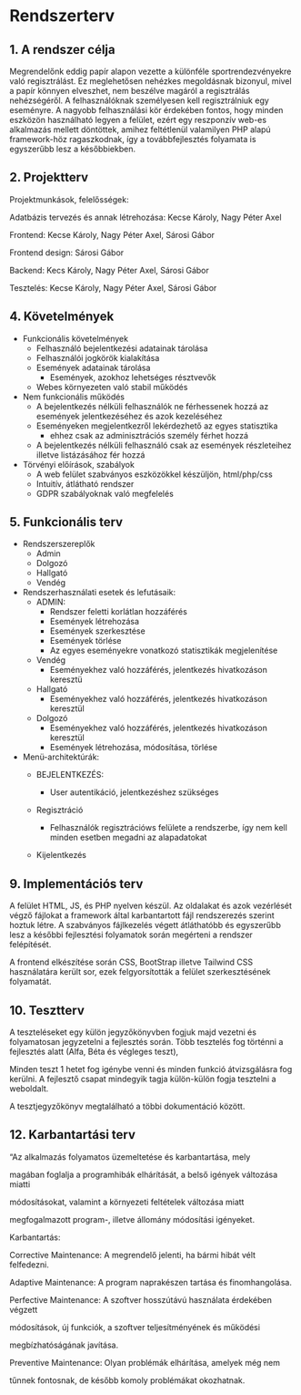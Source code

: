 # Rendszerterv


## 1. A rendszer célja
Megrendelőnk eddig papír alapon vezette a különféle sportrendezvényekre való regisztrálást. 
Ez meglehetősen nehézkes megoldásnak bizonyul, 
mivel a papír könnyen elveszhet, nem beszélve magáról a regisztrálás nehézségéről. 
A felhasználóknak személyesen kell regisztrálniuk egy eseményre. 
A nagyobb felhasználási kör érdekében fontos, 
hogy minden eszközön használható legyen a felület, 
ezért egy reszponzív web-es alkalmazás mellett döntöttek, amihez feltétlenül valamilyen PHP alapú framework-höz ragaszkodnak, 
így a továbbfejlesztés folyamata is egyszerűbb lesz a későbbiekben.



## 2. Projektterv
Projektmunkások, felelősségek:

Adatbázis tervezés és annak létrehozása: Kecse Károly, Nagy Péter Axel

Frontend: Kecse Károly, Nagy Péter Axel, Sárosi Gábor

Frontend design: Sárosi Gábor

Backend: Kecs Károly, Nagy Péter Axel,  Sárosi Gábor

Tesztelés: Kecse Károly, Nagy Péter Axel, Sárosi Gábor

## 4. Követelmények
 - Funkcionális követelmények
   - Felhasználó bejelentkezési adatainak tárolása
   - Felhasználói jogkörök kialakítása
   - Események adatainak tárolása
     - Események, azokhoz lehetséges résztvevők
   - Webes környezeten való stabil működés
 - Nem funkcionális működés
   - A bejelentkezés nélküli felhasználók ne férhessenek hozzá az események jelentkezéséhez és azok kezeléséhez
   - Eseményeken megjelentkezről lekérdezhető az egyes statisztika
     - ehhez csak az adminisztrációs személy férhet hozzá
   - A bejelentkezés nélküli felhasználó csak az események részleteihez illetve listázásához fér hozzá
 - Törvényi előírások, szabályok
   - A web felület szabványos eszközökkel készüljön, html/php/css
   - Intuitív, átlátható rendszer
   - GDPR szabályoknak való megfelelés

## 5. Funkcionális terv
 - Rendszerszereplők
    - Admin  
    - Dolgozó
    - Hallgató
    - Vendég
 - Rendszerhasználati esetek és lefutásaik:
    - ADMIN:
        - Rendszer feletti korlátlan hozzáférés
        - Események létrehozása
        - Események szerkesztése
        - Események törlése
        - Az egyes eseményekre vonatkozó statisztikák megjelenítése
    - Vendég
        - Eseményekhez való hozzáférés, jelentkezés hivatkozáson keresztü
    - Hallgató
        - Eseményekhez való hozzáférés, jelentkezés hivatkozáson keresztül
    - Dolgozó
        - Eseményekhez való hozzáférés, jelentkezés hivatkozáson keresztül
        - Események létrehozása, módosítása, törlése
 - Menü-architektúrák:
    - BEJELENTKEZÉS:
        - User autentikáció, jelentkezéshez szükséges
    
    - Regisztráció
        - Felhasználók regisztrációws felülete a rendszerbe, így nem kell minden esetben megadni az alapadatokat
    - Kijelentkezés
## 9. Implementációs terv
A felület HTML, JS, és PHP nyelven készül. Az oldalakat és azok vezérlését végző fájlokat a framework által karbantartott fájl rendszerezés szerint hoztuk létre.
A szabványos fájlkezelés végett átláthatóbb és egyszerűbb lesz a későbbi fejlesztési folyamatok során megérteni a rendszer felépítését.

A frontend elkészítése során CSS, BootStrap illetve Tailwind CSS használatára került sor, ezek felgyorsították a felület szerkesztésének folyamatát.


## 10. Tesztterv
A teszteléseket egy külön jegyzőkönyvben fogjuk majd vezetni és folyamatosan jegyzetelni a fejlesztés során. Több tesztelés fog történni a fejlesztés alatt (Alfa, Béta és végleges teszt), 

Minden teszt 1 hetet fog igénybe venni és minden funkció átvizsgálásra fog kerülni. A fejlesztő csapat mindegyik tagja külön-külön fogja tesztelni a weboldalt.

A tesztjegyzőkönyv megtalálható a többi dokumentáció között.

## 12. Karbantartási terv
“Az alkalmazás folyamatos üzemeltetése és karbantartása, mely

magában foglalja a programhibák elhárítását, a belső igények változása miatti

módosításokat, valamint a környezeti feltételek változása miatt

megfogalmazott program-, illetve állomány módosítási igényeket.

Karbantartás:

Corrective Maintenance: A megrendelő jelenti, ha bármi hibát vélt felfedezni.

Adaptive Maintenance: A program naprakészen tartása és finomhangolása.

Perfective Maintenance: A szoftver hosszútávú használata érdekében végzett

módosítások, új funkciók, a szoftver teljesítményének és működési

megbízhatóságának javítása.

Preventive Maintenance: Olyan problémák elhárítása, amelyek még nem

tűnnek fontosnak, de később komoly problémákat okozhatnak.

